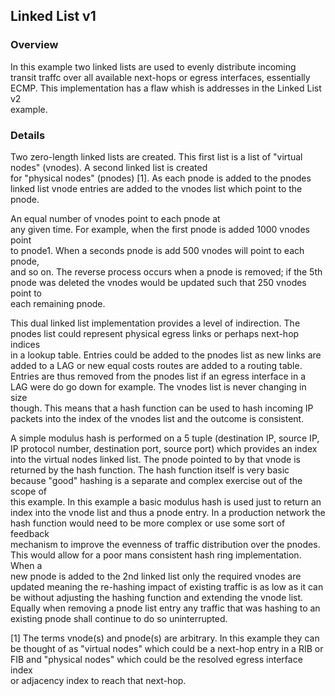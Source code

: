 ## Linked List v1


### Overview

In this example two linked lists are used to evenly distribute incoming  
transit traffc over all available next-hops or egress interfaces, essentially  
ECMP. This implementation has a flaw whish is addresses in the Linked List v2  
example.


### Details

Two zero-length linked lists are created. This first list is a list of "virtual nodes" (vnodes). A second linked list is created  
 for "physical nodes" (pnodes) [1]. As each pnode is added to the pnodes linked list vnode entries are added to the vnodes list which point to the pnode. 

  An equal number of vnodes point to each pnode at  
any given time. For example, when the first pnode is added 1000 vnodes point  
to pnode1. When a seconds pnode is add 500 vnodes will point to each pnode,  
and so on. The reverse process occurs when a pnode is removed; if the 5th  
pnode was deleted the vnodes would be updated such that 250 vnodes point to  
each remaining pnode.  

This dual linked list implementation provides a level of indirection. The  
pnodes list could represent physical egress links or perhaps next-hop indices  
in a lookup table. Entries could be added to the pnodes list as new links are  
added to a LAG or new equal costs routes are added to a routing table.  
Entries are thus removed from the pnodes list if an egress interface in a  
LAG were do go down for example. The vnodes list is never changing in size  
though. This means that a hash function can be used to hash incoming IP  
packets into the index of the vnodes list and the outcome is consistent.  

A simple modulus hash is performed on a 5 tuple (destination IP, source IP,  
IP protocol number, destination port, source port) which provides an index  
into the virtual nodes linked list. The pnode pointed to by that vnode is  
returned by the hash function. The hash function itself is very basic  
because "good" hashing is a separate and complex exercise out of the scope of  
this example. In this example a basic modulus hash is used just to return an  
index into the vnode list and thus a pnode entry. In a production network the  
hash function would need to be more complex or use some sort of feedback  
mechanism to improve the evenness of traffic distribution over the pnodes.  
This would allow for a poor mans consistent hash ring implementation. When a  
new pnode is added to the 2nd linked list only the required vnodes are  
updated meaning the re-hashing impact of existing traffic is as low as it can  
be without adjusting the hashing function and extending the vnode list.  
Equally when removing a pnode list entry any traffic that was hashing to an  
existing pnode shall continue to do so uninterrupted.  

[1] The terms vnode(s) and pnode(s) are arbitrary. In this example they can  
be thought of as "virtual nodes" which could be a next-hop entry in a RIB or  
FIB and "physical nodes" which could be the resolved egress interface index  
or adjacency index to reach that next-hop.  
